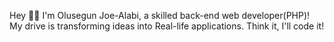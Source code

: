Hey 👋🏽
I'm Olusegun Joe-Alabi, a skilled back-end web developer(PHP)! My drive is transforming ideas into Real-life applications. Think it, I'll code it!
